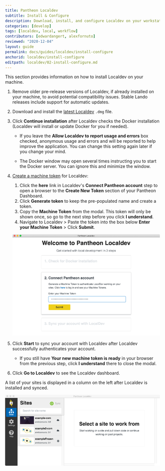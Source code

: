 ```yaml
---
title: Pantheon Localdev
subtitle: Install & Configure
description: Download, install, and configure Localdev on your workstation.
categories: [develop]
tags: [localdev, local, workflow]
contributors: [edwardangert, alexfornuto]
reviewed: "2020-12-04"
layout: guide
permalink: docs/guides/localdev/install-configure
anchorid: localdev/install-configure
editpath: localdev/02-install-configure.md
---
```


This section provides information on how to install Localdev on your machine.

1. Remove older pre-release versions of Localdev, if already installed on your machine, to avoid potential compatibility issues. Stable Lando releases include support for automatic updates.

1. Download and install the [latest Localdev](https://pantheon-localdev.s3.amazonaws.com/localdev-stable.dmg) `.dmg` file.

1. Click **Continue installation** after Localdev checks the Docker installation (Localdev will install or update Docker for you if needed). 

    - If you leave the **Allow Localdev to report usage and errors** box checked, anonymous usage and errors and will be reported to help improve the application. You can change this setting again later if you change your mind.

    - The Docker window may open several times instructing you to start the Docker server. You can ignore this and minimize the window.

1. [Create a machine token](/machine-tokens/#create-a-machine-token) for Localdev:

    1. Click the **here** link in Localdev's **Connect Pantheon account** step to open a browser to the **Create New Token** section of your Pantheon Dashboard.
    1. Click **Generate token** to keep the pre-populated name and create a token.
    1. Copy the **Machine Token** from the modal. This token will only be shown once, so go to the next step before you click **I understand**.
    1. Navigate to Localdev > Paste the token into the box below **Enter your Machine Token** > Click **Submit**.

      ![Connect a Pantheon Account with a Machine Token](../../../images/localdev/localdev-install-connect-account.png)

1. Click **Start** to sync your account with Localdev after Localdev successfully authenticates your account.

    - If you still have **Your new machine token is ready** in your browser from the previous step, click **I understand** there to close the modal.

1. Click **Go to Localdev** to see the Localdev dashboard.

A list of your sites is displayed in a column on the left after Localdev is installed and synced.

![Localdev's dashboard shows a list of sites](../../../images/localdev/localdev-dashboard.png)
